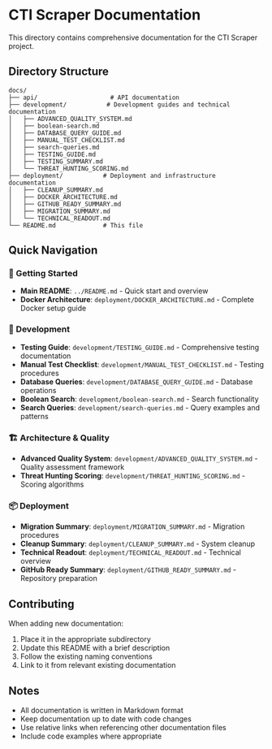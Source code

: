 # CTI Scraper Documentation

This directory contains comprehensive documentation for the CTI Scraper project.

## Directory Structure

```
docs/
├── api/                    # API documentation
├── development/           # Development guides and technical documentation
│   ├── ADVANCED_QUALITY_SYSTEM.md
│   ├── boolean-search.md
│   ├── DATABASE_QUERY_GUIDE.md
│   ├── MANUAL_TEST_CHECKLIST.md
│   ├── search-queries.md
│   ├── TESTING_GUIDE.md
│   ├── TESTING_SUMMARY.md
│   └── THREAT_HUNTING_SCORING.md
├── deployment/           # Deployment and infrastructure documentation
│   ├── CLEANUP_SUMMARY.md
│   ├── DOCKER_ARCHITECTURE.md
│   ├── GITHUB_READY_SUMMARY.md
│   ├── MIGRATION_SUMMARY.md
│   └── TECHNICAL_READOUT.md
└── README.md             # This file
```

## Quick Navigation

### 🚀 Getting Started
- **Main README**: `../README.md` - Quick start and overview
- **Docker Architecture**: `deployment/DOCKER_ARCHITECTURE.md` - Complete Docker setup guide

### 🔧 Development
- **Testing Guide**: `development/TESTING_GUIDE.md` - Comprehensive testing documentation
- **Manual Test Checklist**: `development/MANUAL_TEST_CHECKLIST.md` - Testing procedures
- **Database Queries**: `development/DATABASE_QUERY_GUIDE.md` - Database operations
- **Boolean Search**: `development/boolean-search.md` - Search functionality
- **Search Queries**: `development/search-queries.md` - Query examples and patterns

### 🏗️ Architecture & Quality
- **Advanced Quality System**: `development/ADVANCED_QUALITY_SYSTEM.md` - Quality assessment framework
- **Threat Hunting Scoring**: `development/THREAT_HUNTING_SCORING.md` - Scoring algorithms

### 📦 Deployment
- **Migration Summary**: `deployment/MIGRATION_SUMMARY.md` - Migration procedures
- **Cleanup Summary**: `deployment/CLEANUP_SUMMARY.md` - System cleanup
- **Technical Readout**: `deployment/TECHNICAL_READOUT.md` - Technical overview
- **GitHub Ready Summary**: `deployment/GITHUB_READY_SUMMARY.md` - Repository preparation

## Contributing

When adding new documentation:
1. Place it in the appropriate subdirectory
2. Update this README with a brief description
3. Follow the existing naming conventions
4. Link to it from relevant existing documentation

## Notes

- All documentation is written in Markdown format
- Keep documentation up to date with code changes
- Use relative links when referencing other documentation files
- Include code examples where appropriate
